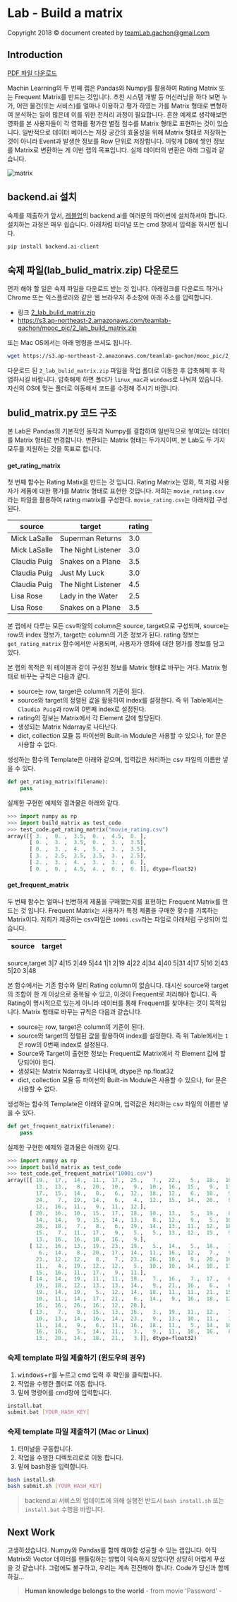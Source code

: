 Lab - Build a matrix
===============================
Copyright 2018 © document created by teamLab.gachon@gmail.com

## Introduction

[PDF 파일 다운로드](https://s3.ap-northeast-2.amazonaws.com/teamlab-gachon/mooc_pic/build_matrix.pdf)

Machin Learning의 두 번째 랩은 Pandas와 Numpy를 활용하여 Rating Matrix 또는 Frequent Matrix를 만드는 것입니다. 추천 시스템 개발 등 머신러닝을 하다 보면 누가, 어떤 물건(또는 서비스)를 얼마나 이용하고 평가 하였는 가를 Matrix 형태로 변형하여 분석하는 일이 많은데 이를 위한 전처리 과정이 필요합니다. 흔한 예제로 생각해보면 영화를 본 사용자들이 각 영화를 평가한 별점 점수를 Matrix 형태로 표현하는 것이 있습니다. 일반적으로 데이터 베이스는 저장 공간의 효율성을 위해 Matrix 형태로 저장하는 것이 아니라 Event과 발생한 정보를 Row 단위로 저장합니다. 이렇게 DB에 쌓인 정보를 Matrix로 변환하는 게 이번 랩의 목표입니다. 실제 데이터의 변환은 아래 그림과 같습니다.

![matrix](images/2018/01/matrix.png)

## backend.ai 설치
숙제를 제출하기 앞서, [레블업](http://www.lablup.com/)의 backend.ai를 여러분의 파이썬에 설치하셔야 합니다. 설치하는 과정은 매우 쉽습니다. 아래처럼 터미널 또는 cmd 창에서 입력을 하시면 됩니다.

```bash
pip install backend.ai-client
```

## 숙제 파일(lab_bulid_matrix.zip) 다운로드
 먼저 해야 할 일은 숙제 파일을 다운로드 받는 것 입니다. 아래링크를 다운로드 하거나 Chrome 또는 익스플로러와 같은 웹 브라우저 주소창에 아래 주소를 입력합니다.

 - 링크 [2_lab_bulid_matrix.zip](https://s3.ap-northeast-2.amazonaws.com/teamlab-gachon/mooc_pic/2_lab_build_matrix.zip)
 - https://s3.ap-northeast-2.amazonaws.com/teamlab-gachon/mooc_pic/2_lab_build_matrix.zip

 또는 Mac OS에서는 아래 명령을 쓰셔도 됩니다.
 ```bash
 wget https://s3.ap-northeast-2.amazonaws.com/teamlab-gachon/mooc_pic/2_lab_bulid_matrix.zip
 ```

 다운로드 된 `2_lab_bulid_matrix.zip` 파일을 작업 폴더로 이동한 후 압축해제 후 작업하시길 바랍니다.
 압축해제 하면 폴더가 `linux_mac`과 `windows`로 나눠져 있습니다. 자신의 OS에 맞는 폴더로 이동해서 코드를 수정해 주시기 바랍니다.


## bulid_matrix.py 코드 구조
본 Lab은 Pandas의 기본적인 동작과 Numpy를 결합하여 일반적으로 쌓여있는 데이터를 Matrix 형태로 변경합니다. 변환되는 Matrix 형태는 두가지이며, 본 Lab도 두 가지 모두를 지원하는 것을 목표로 합니다.

#### get_rating_matrix
첫 번째 함수는 Rating Matix을 만드는 것 입니다. Rating Matrix는 영화, 책 처럼 사용자가 제품에 대한 평가를 Matrix 형태로 표현한 것입니다. 저희는 `movie_rating.csv`라는 파일을 활용하여 rating matrix를 구성한다. `movie_rating.csv`는 아래처럼 구성된다.

source  |target   | rating
--|---|--
Mick LaSalle|Superman Returns|3.0
Mick LaSalle|The Night Listener|3.0
Claudia Puig|Snakes on a Plane|3.5
Claudia Puig|Just My Luck|3.0
Claudia Puig|The Night Listener|4.5
Lisa Rose|Lady in the Water|2.5
Lisa Rose|Snakes on a Plane|3.5

본 랩에서 다루는 모든 csv파일의 column은 source, target으로 구성되며, source는 row의 index 정보가, target는 column의 기준 정보가 된다. rating 정보는 `get_rating_matrix` 함수에서만 사용되며, 사용자가 영화에 대한 평가를 정보를 담고 있다.

본 랩의 목적은 위 테이블과 같이 구성된 정보를 Matrix 형태로 바꾸는 거다. Matrix 형태로 바꾸는 규칙은 다음과 같다.
- source는 row, target은 column의 기준이 된다.
- source와 target의 정렬된 값을 활용하여 index를 설정한다. 즉 위 Table에서는 `Claudia Puig`과 row의 0번째 index로 설정된다.
- rating의 정보는 Matrix에서 각 Element 값에 할당된다.
- 생성되는 Matrix Ndarray로 나타난다.
- dict, collection 모듈 등 파이썬의 Built-in Module은 사용할 수 있으나, for 문은 사용할 수 없다.

생성하는 함수의 Template은 아래와 같으며, 입력값은 처리하는 csv 파일의 이름만 넣을 수 있다.
```python
def get_rating_matrix(filename):
    pass
```
실제한 구현한 예제와 결과물은 아래와 같다.
```python
>>> import numpy as np
>>> import build_matrix as test_code
>>> test_code.get_rating_matrix("movie_rating.csv")
array([[ 3. ,  0. ,  3.5,  0. ,  4.5,  0. ],
       [ 0. ,  3. ,  3.5,  0. ,  3. ,  3.5],
       [ 0. ,  3. ,  4. ,  5. ,  3. ,  3.5],
       [ 3. ,  2.5,  3.5,  3.5,  3. ,  2.5],
       [ 2. ,  3. ,  4. ,  3. ,  3. ,  0. ],
       [ 0. ,  0. ,  4.5,  4. ,  0. ,  0. ]], dtype=float32)
```

#### get_frequent_matrix
두 번째 함수는 얼마나 빈번하게 제품을 구매했는지를 표현하는 Frequent Matrix를 만드는 것 입니다. Frequent Matrix는 사용자가 특정 제품을 구매한 횟수를 기록하는 Matrix이다. 저희가 제공하는 csv파일은 `1000i.csv`라는 파일로 아래처럼 구성되어 있습니다.

source  |target   
--|---
source,target
3|7
4|15
2|49
5|44
1|1
2|19
4|22
4|34
4|40
5|31
4|17
5|16
2|43
5|20
3|48

본 함수에서는 기존 함수와 달리 Rating column이 없습니다. 대시신 source와 target의 조합이 한 개 이상으로 중복될 수 있고, 이것이 Frequent로 처리해야 합니다. 즉 Rating이 명시적으로 있는게 아니라 데이터를 통해 Frequent를 찾아내는 것이 목적입니다. Matrix 형태로 바꾸는 규칙은 다음과 같습니다.
- source는 row, target은 column의 기준이 된다.
- source와 target의 정렬된 값을 활용하여 index를 설정한다. 즉 위 Table에서는 `1`은 row의 0번째 index로 설정된다.
- Source와 Target이 출현한 정보는 Frequent로 Matrix에서 각 Element 값에 할당되어야 한다.
- 생성되는 Matrix Ndarray로 나타내며, dtype은 np.float32
- dict, collection 모듈 등 파이썬의 Built-in Module은 사용할 수 있으나, for 문은 사용할 수 없다.


생성하는 함수의 Template은 아래와 같으며, 입력값은 처리하는 csv 파일의 이름만 넣을 수 있다.
```python
def get_frequent_matrix(filename):
    pass
```
실제한 구현한 예제와 결과물은 아래와 같다.
```python
>>> import numpy as np
>>> import build_matrix as test_code
>>> test_code.get_frequent_matrix("1000i.csv")
array([[ 19.,  17.,  14.,  11.,  17.,  25.,   7.,  22.,   5.,  18.,  10.,
         13.,  13.,   8.,  20.,  10.,   9.,  10.,  16.,  15.,   9.,  11.,
         17.,  15.,  14.,   8.,   6.,  12.,  18.,  12.,   6.,  18.,   9.,
         24.,   7.,  19.,  14.,   6.,   4.,  12.,  15.,  14.,  20.,   9.,
         12.,  16.,  11.,   9.,  11.,  12.],
       [ 20.,  16.,  10.,  15.,  17.,  18.,  10.,  13.,   5.,  19.,   8.,
         14.,  14.,   9.,  15.,  14.,  13.,   8.,  12.,   9.,   5.,  10.,
         28.,  18.,   7.,   8.,   6.,  19.,  14.,  13.,  11.,  12.,  18.,
         15.,   7.,  11.,  17.,   9.,   5.,   5.,  13.,  12.,  15.,   9.,
         13.,  16.,  16.,  10.,  16.,   9.],
       [ 12.,  16.,  13.,  19.,  23.,  19.,   5.,  14.,   5.,  18.,   7.,
          6.,  14.,   8.,  20.,  17.,  14.,  11.,  16.,  12.,   7.,   9.,
         23.,  12.,  12.,   8.,   7.,  23.,  26.,  10.,   9.,  20.,  16.,
         11.,   4.,  19.,  12.,  12.,   5.,  10.,  10.,  14.,  10.,  17.,
         15.,  16.,  11.,  17.,   9.,  11.],
       [ 14.,  14.,  19.,  11.,  11.,  18.,   7.,  16.,   7.,  17.,   6.,
         19.,  18.,  12.,  13.,  13.,  14.,   9.,  21.,  16.,   6.,   6.,
         19.,  14.,  19.,   5.,  12.,  14.,  18.,  11.,  11.,  21.,  15.,
         10.,  11.,  14.,  17.,  21.,   6.,  14.,   9.,  16.,  18.,  12.,
         16.,  16.,  26.,  16.,  12.,  20.],
       [ 13.,   7.,   8.,  15.,  13.,  16.,   3.,  19.,  11.,  12.,   7.,
         10.,  13.,  14.,  16.,  14.,  23.,   9.,  13.,  10.,  11.,   3.,
         11.,  14.,   9.,   6.,  11.,  16.,  18.,  11.,   5.,  14.,  10.,
         16.,  10.,   5.,  14.,  11.,   3.,   9.,  11.,  10.,  16.,   8.,
         13.,  20.,  14.,  18.,  21.,   3.]], dtype=float32)
```

### 숙제 template 파일 제출하기 (윈도우의 경우)
1. <kbd>windows</kbd><sup id="windows"></sup>+<kbd>r</kbd>를 누르고 cmd 입력 후 확인을 클릭합니다.
2. 작업을 수행한 폴더로 이동 합니다.
3. 밑에 명령어를 cmd창에 입력합니다.
```bash
install.bat
submit.bat [YOUR_HASH_KEY]
```

### 숙제 template 파일 제출하기 (Mac or Linux)
1. 터미널을 구동합니다.
2. 작업을 수행한 디렉토리로로 이동 합니다.
3. 밑에 bash창을 입력합니다.
```bash
bash install.sh
bash submit.sh [YOUR_HASH_KEY]
```
> backend.ai 서비스의 업데이트에 의해 실행전 반드시 `bash install.sh` 또는 `install.bat` 수행을 바랍니다.

## Next Work
고생하셨습니다. Numpy와 Pandas를 함께 해야함 성공할 수 있는 랩입니다. 아직 Matrix와 Vector 데이터를 핸들링하는 방법이 익숙하지 않았다면 상당히 어렵게 푸셨을 것 같습니다. 그럼에도 불구하고, 우리는 계속 전진해야 합니다. Code가 당신과 함께 하길...

> **Human knowledge belongs to the world** - from movie 'Password' -
